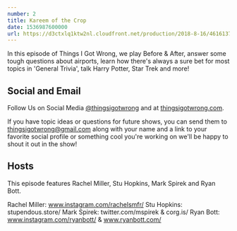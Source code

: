 ```yaml
---
number: 2
title: Kareem of the Crop
date: 1536987600000
url: https://d3ctxlq1ktw2nl.cloudfront.net/production/2018-8-16/4616137-44100-2-457c797d49706.m4a
---
```


In this episode of Things I Got Wrong, we play Before & After, answer some tough questions about airports, learn how there's always a sure bet for most topics in 'General Trivia', talk Harry Potter, Star Trek and more!

## Social and Email

Follow Us on Social Media [@thingsigotwrong](https://instagram.com/thingsigotwrong) and at [thingsigotwrong.com](https://thingsigotwrong.com).

If you have topic ideas or questions for future shows, you can send them to thingsigotwrong@gmail.com along with your name and a link to your favorite social profile or something cool you're working on we'll be happy to shout it out in the show!

## Hosts

This episode features Rachel Miller, Stu Hopkins, Mark Spirek and Ryan Bott.

Rachel Miller: www.instagram.com/rachelsmfr/
Stu Hopkins: stupendous.store/
Mark Spirek: twitter.com/mspirek & corg.is/
Ryan Bott: www.instagram.com/ryanbott/ & www.ryanbott.com/
